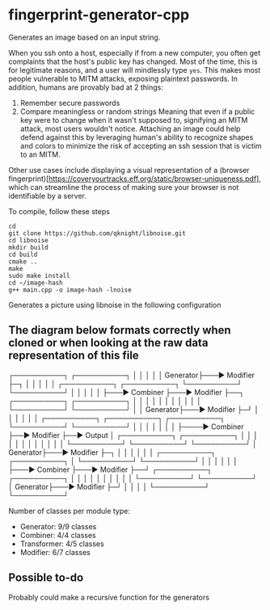 # fingerprint-generator-cpp
Generates an image based on an input string.

When you ssh onto a host, especially if from a new computer, you often get complaints that the host's public key has changed. Most of the time, this is for legitimate reasons, and a user will mindlessly type ```yes```. This makes most people vulnerable to MITM attacks, exposing plaintext passwords. In addition, humans are provably bad at 2 things:
1. Remember secure passwords
2. Compare meaningless or random strings
Meaning that even if a public key were to change when it wasn't supposed to, signifying an MITM attack, most users wouldn't notice. Attaching an image could help defend against this by leveraging human's ability to recognize shapes and colors to minimize the risk of accepting an ssh session that is victim to an MITM.

Other use cases include displaying a visual representation of a (browser fingerprint)[https://coveryourtracks.eff.org/static/browser-uniqueness.pdf], which can streamline the process of making sure your browser is not identifiable by a server.

To compile, follow these steps
    
```shell
cd
git clone https://github.com/qknight/libnoise.git
cd libnoise
mkdir build
cd build
cmake ..
make
sudo make install
cd ~/image-hash
g++ main.cpp -o image-hash -lnoise
```

Generates a picture using libnoise in the following configuration
## The diagram below formats correctly when cloned or when looking at the raw data representation of this file
┌──────────┐   ┌──────────┐
│          │   │          │
│ Generator├───► Modifier ├─┐
│          │   │          │ │   ┌──────────┐   ┌──────────┐
└──────────┘   └──────────┘ │   │          │   │          │
                            ├───► Combiner ├───► Modifier ├──┐
┌──────────┐   ┌──────────┐ │   │          │   │          │  │
│          │   │          │ │   └──────────┘   └──────────┘  │
│ Generator├───► Modifier ├─┘                                │
│          │   │          │                                  │    ┌──────────┐  ┌──────────┐  ┌──────────┐
└──────────┘   └──────────┘                                  │    │          │  │          │  │          │
                                                             ├────► Combiner ├──► Modifier ├──►  Output  │
┌──────────┐   ┌──────────┐                                  │    │          │  │          │  │          │
│          │   │          │                                  │    └──────────┘  └──────────┘  └──────────┘
│ Generator├───► Modifier ├─┐                                │
│          │   │          │ │   ┌──────────┐   ┌──────────┐  │
└──────────┘   └──────────┘ │   │          │   │          │  │
                            ├───► Combiner ├───► Modifier ├──┘
┌──────────┐   ┌──────────┐ │   │          │   │          │
│          │   │          │ │   └──────────┘   └──────────┘
│ Generator├───► Modifier ├─┘
│          │   │          │
└──────────┘   └──────────┘

Number of classes per module type:
- Generator: 9/9 classes
- Combiner: 4/4 classes
- Transformer: 4/5 classes
- Modifier: 6/7 classes
   
## Possible to-do
Probably could make a recursive function for the generators

